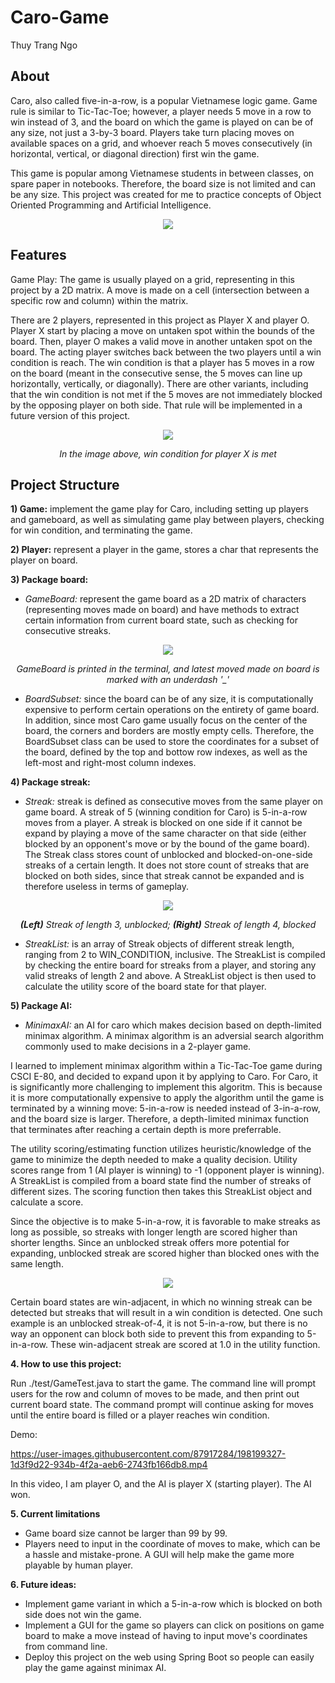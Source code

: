# Caro-Game

Thuy Trang Ngo

## About

Caro, also called five-in-a-row, is a popular Vietnamese logic game. Game rule is similar to Tic-Tac-Toe; however, a player needs 5 move in a row to win instead of 3, and the board on which the game is played on can be of any size, not just a 3-by-3 board. Players take turn placing moves on available spaces on a grid, and whoever reach 5 moves consecutively (in horizontal, vertical, or diagonal direction) first win the game. 

This game is popular among Vietnamese students in between classes, on spare paper in notebooks. Therefore, the board size is not limited and can be any size. 
This project was created for me to practice concepts of Object Oriented Programming and Artificial Intelligence. 

  <p align="center">
  <img src="https://images.tuyensinh247.com/picture/article/2012/1027/chieu-tro-cua-hoc-sinh-khi-luoi-nghe-giang_2.jpg" />
</p>


## Features

Game Play:
The game is usually played on a grid, representing in this project by a 2D matrix. A move is made on a cell (intersection between a specific row and column) within the matrix. 

There are 2 players, represented in this project as Player X and player O. Player X start by placing a move on untaken spot within the bounds of the board. Then, player O makes a valid move in another untaken spot on the board. The acting player switches back between the two players until a win condition is reach. The win condition is that a player has 5 moves in a row on the board (meant in the consecutive sense, the 5 moves can line up horizontally, vertically, or diagonally). There are other variants, including that the win condition is not met if the 5 moves are not immediately blocked by the opposing player on both side. That rule will be implemented in a future version of this project.  

<p align="center">
  <img src="https://encrypted-tbn0.gstatic.com/images?q=tbn:ANd9GcRe_aFzziDM5y1A9MZVbZgdkyOtOTR5QncZoScPSxHsoApYkyWOkiworiDOc6ivekbAtVE&usqp=CAU" />
</p>

<p align="center">
<i> In the image above, win condition for player X is met </i>
</p>




## Project Structure
**1) Game:** implement the game play for Caro, including setting up players and gameboard, as well as simulating game play between players, checking for win condition, and terminating the game. 

**2) Player:** represent a player in the game, stores a char that represents the player on board. 

**3) Package board:**

 * *GameBoard:* represent the game board as a 2D matrix of characters (representing moves made on board) and have methods to extract certain information from current board state, such as checking for consecutive streaks. 
  
  <p align="center">
  <img src="https://i.ibb.co/6Rz1qDZ/Board-Terminal.png" />
</p>

  <p align="center">
  <i>GameBoard is printed in the terminal, and latest moved made on board is marked with an underdash '_'</i>
</p>
  
   
 * *BoardSubset:* 
 since the board can be of any size, it is computationally expensive to perform certain operations on the entirety of game board. In addition, since most Caro game usually focus on the center of the board, the corners and borders are mostly empty cells. Therefore, the BoardSubset class can be used to store the coordinates for a subset of the board, defined by the top and bottow row indexes, as well as the left-most and right-most column indexes. 
  
  
**4) Package streak:**

  * *Streak:* streak is defined as consecutive moves from the same player on game board. A streak of 5 (winning condition for Caro) is 5-in-a-row moves from a player. A streak is blocked on one side if it cannot be expand by playing a move of the same character on that side (either blocked by an opponent's move or by the bound of the game board). The Streak class stores count of unblocked and blocked-on-one-side streaks of a certain length. It does not store count of streaks that are blocked on both sides, since that streak cannot be expanded and is therefore useless in terms of gameplay. 
  
<p align="center">
  <img src="https://i.ibb.co/9NWS7PN/Blocked-versus-unblocked.png" />
</p>

<p align="center">
    <i><b>(Left)</b> Streak of length 3, unblocked;  <b>(Right)</b> Streak of length 4, blocked</i>
</p>
  
  * *StreakList:* is an array of Streak objects of different streak length, ranging from 2 to WIN_CONDITION, inclusive. The StreakList is compiled by checking the entire board for streaks from a player, and storing any valid streaks of length 2 and above. A StreakList object is then used to calculate the utility score of the board state for that player. 
  
**5) Package AI:** 

  * *MinimaxAI:* an AI for caro which makes decision based on depth-limited minimax algorithm. A minimax algorithm is an adversial search algorithm commonly used to make decisions in a 2-player game. 
  
  
  I learned to implement minimax algorithm within a Tic-Tac-Toe game during CSCI E-80, and decided to expand upon it by applying to Caro. For Caro, it is significantly more challenging to implement this algoritm. This is because it is more computationally expensive to apply the algorithm until the game is terminated by a winning move: 5-in-a-row is needed instead of 3-in-a-row, and the board size is larger. Therefore, a depth-limited minimax function that terminates after reaching a certain depth is more preferrable. 
  
 
  The utility scoring/estimating function utilizes heuristic/knowledge of the game to minimize the depth needed to make a quality decision. Utility scores range from 1 (AI player is winning) to -1 (opponent player is winning). A StreakList is compiled from a board state find the number of streaks of different sizes. The scoring function then takes this StreakList object and calculate a score. 
  
  Since the objective is to make 5-in-a-row, it is favorable to make streaks as long as possible, so streaks with longer length are scored higher than shorter lengths. Since an unblocked streak offers more potential for expanding, unblocked streak are scored higher than blocked ones with the same length. 
  
<p align="center">
  <img src="https://i.ibb.co/MSQ2BLV/Utility.png" />
</p>
  
  
  
  Certain board states are win-adjacent, in which no winning streak can be detected but streaks that will result in a win condition is detected. One such example is an unblocked streak-of-4, it is not 5-in-a-row, but there is no way an opponent can block both side to prevent this from expanding to 5-in-a-row. These win-adjacent streak are scored at 1.0 in the utility function. 


**4. How to use this project:**

Run ./test/GameTest.java to start the game. The command line will prompt users for the row and column of moves to be made, and then print out current board state. The command prompt will continue asking for moves until the entire board is filled or a player reaches win condition. 

Demo:

https://user-images.githubusercontent.com/87917284/198199327-1d3f9d22-934b-4f2a-aeb6-2743fb166db8.mp4

In this video, I am player O, and the AI is player X (starting player). The AI won.

**5. Current limitations**

* Game board size cannot be larger than 99 by 99. 
* Players need to input in the coordinate of moves to make, which can be a hassle and mistake-prone. A GUI will help make the game more playable by human player. 


**6. Future ideas:**

* Implement game variant in which a 5-in-a-row which is blocked on both side does not win the game.
* Implement a GUI for the game so players can click on positions on game board to make a move instead of having to input move's coordinates from command line.  
* Deploy this project on the web using Spring Boot so people can easily play the game against minimax AI. 
